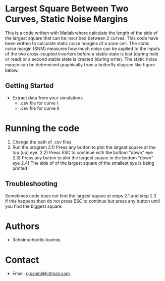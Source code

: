 # Largest Square Between Two Curves, Static Noise Margins 

This is a code written with Matlab where calculate the length of the side of the largest square that can be inscribed between 2 curves.
This code have been written to calculate static noise margins of a sram cell. The static noise margin (SNM) measures how much noise can be applied to the inputs of the two cross-coupled inverters before a stable state is lost (during hold or read) or a second stable state is created (during write). The static noise margin can be determined graphically from a butterﬂy diagram like figure below.


## Getting Started
  - Extract data from your simulations
    - .csv file for curve I
    - .csv file for curve II

# Running the code
 1) Change the path of .csv files
 2) Run the program
    2.1)    Press any button to plot the largest square at the top (up) eye. 
    2.2)    Press ESC to continue with the bottom "down" eye
    2.3)    Press any button to plot the largest square in the bottom "down" eye
    2.4)    The side of of the largest square of the smallest eye is being printed

## Troubleshooting
Sometimes code does not find the largest square at steps 2.1 and step 2.3. If this happens then do not press ESC to continue but press any button until you find the biggest square.

# Authors
- Schoinochoritis Ioannis
# Contact
- Email: g.sxoin@hotmail.com
